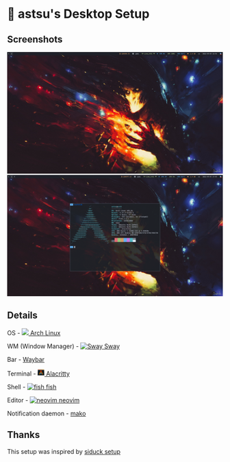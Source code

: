 # 🎉 astsu's Desktop Setup

## Screenshots

<img src="https://github.com/astsu-dev/dotfiles/raw/main/screenshots/desktop.png">
<img src="https://github.com/astsu-dev/dotfiles/raw/main/screenshots/system_info.png">

## Details

OS - [<img src="https://upload.wikimedia.org/wikipedia/commons/a/a5/Archlinux-icon-crystal-64.svg" height="16px"> Arch Linux](https://archlinux.org/)

WM (Window Manager) - [<img src="https://swaywm.org/logo.png" height="16px" alt="Sway"> Sway](https://github.com/swaywm/sway)

Bar - [Waybar](https://github.com/Alexays/Waybar)

Terminal - [<img src="https://raw.githubusercontent.com/alacritty/alacritty/master/extra/logo/compat/alacritty-term%2Bscanlines.png" height="16px" alt="Alacritty"> Alacritty](https://github.com/alacritty/alacritty)

Shell - [<img src="https://fishshell.com/docs/current/_static/fish.png" height="16px" alt="fish"> fish](https://github.com/fish-shell/fish-shell)

Editor - [<img src="https://upload.wikimedia.org/wikipedia/commons/3/3a/Neovim-mark.svg" height="16px" alt="neovim"> neovim](https://github.com/neovim/neovim)

Notification daemon - [mako](https://github.com/emersion/mako)

## Thanks

This setup was inspired by [siduck setup](https://github.com/siduck/dotfiles)

